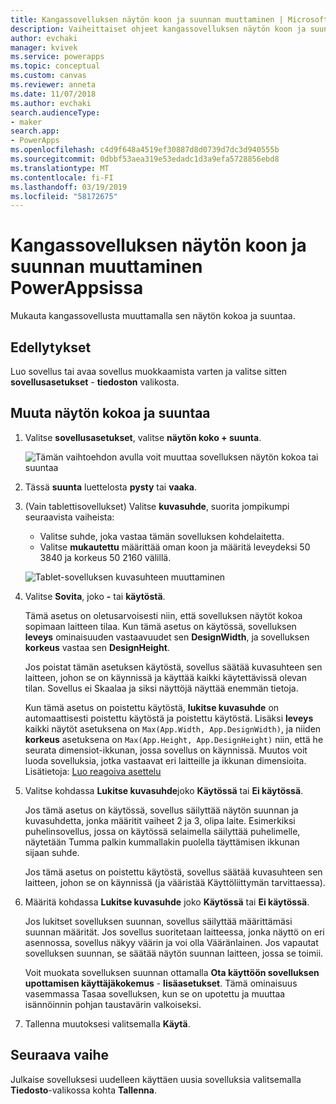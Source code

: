 ```yaml
---
title: Kangassovelluksen näytön koon ja suunnan muuttaminen | Microsoft Docs
description: Vaiheittaiset ohjeet kangassovelluksen näytön koon ja suunnan muuttamiseen PowerAppsissa
author: evchaki
manager: kvivek
ms.service: powerapps
ms.topic: conceptual
ms.custom: canvas
ms.reviewer: anneta
ms.date: 11/07/2018
ms.author: evchaki
search.audienceType:
- maker
search.app:
- PowerApps
ms.openlocfilehash: c4d9f648a4519ef30887d8d0739d7dc3d940555b
ms.sourcegitcommit: 0dbbf53aea319e53edadc1d3a9efa5728856ebd8
ms.translationtype: MT
ms.contentlocale: fi-FI
ms.lasthandoff: 03/19/2019
ms.locfileid: "58172675"
---
```

# <a name="change-screen-size-and-orientation-of-a-canvas-app-in-powerapps"></a>Kangassovelluksen näytön koon ja suunnan muuttaminen PowerAppsissa
Mukauta kangassovellusta muuttamalla sen näytön kokoa ja suuntaa.

## <a name="prerequisites"></a>Edellytykset

Luo sovellus tai avaa sovellus muokkaamista varten ja valitse sitten **sovellusasetukset** - **tiedoston** valikosta.

## <a name="change-screen-size-and-orientation"></a>Muuta näytön kokoa ja suuntaa
1. Valitse **sovellusasetukset**, valitse **näytön koko + suunta**.

    ![Tämän vaihtoehdon avulla voit muuttaa sovelluksen näytön kokoa tai suuntaa](./media/set-aspect-ratio-portrait-landscape/size-orientation.png)

1. Tässä **suunta** luettelosta **pysty** tai **vaaka**.

1. (Vain tablettisovellukset) Valitse **kuvasuhde**, suorita jompikumpi seuraavista vaiheista:

    - Valitse suhde, joka vastaa tämän sovelluksen kohdelaitetta.
    - Valitse **mukautettu** määrittää oman koon ja määritä leveydeksi 50 3840 ja korkeus 50 2160 välillä.

    ![Tablet-sovelluksen kuvasuhteen muuttaminen](./media/set-aspect-ratio-portrait-landscape/aspect-tablet.png)
    
1. Valitse **Sovita**, joko **-** tai **käytöstä**.

    Tämä asetus on oletusarvoisesti niin, että sovelluksen näytöt kokoa sopimaan laitteen tilaa. Kun tämä asetus on käytössä, sovelluksen **leveys** ominaisuuden vastaavuudet sen **DesignWidth**, ja sovelluksen **korkeus** vastaa sen **DesignHeight**.

    Jos poistat tämän asetuksen käytöstä, sovellus säätää kuvasuhteen sen laitteen, johon se on käynnissä ja käyttää kaikki käytettävissä olevan tilan. Sovellus ei Skaalaa ja siksi näyttöjä näyttää enemmän tietoja.

    Kun tämä asetus on poistettu käytöstä, **lukitse kuvasuhde** on automaattisesti poistettu käytöstä ja poistettu käytöstä. Lisäksi **leveys** kaikki näytöt asetuksena on `Max(App.Width, App.DesignWidth)`, ja niiden **korkeus** asetuksena on `Max(App.Height, App.DesignHeight)` niin, että he seurata dimensiot-ikkunan, jossa sovellus on käynnissä. Muutos voit luoda sovelluksia, jotka vastaavat eri laitteille ja ikkunan dimensioita. Lisätietoja: [Luo reagoiva asettelu](create-responsive-layout.md)

1. Valitse kohdassa **Lukitse kuvasuhde**joko **Käytössä** tai **Ei käytössä**.

    Jos tämä asetus on käytössä, sovellus säilyttää näytön suunnan ja kuvasuhdetta, jonka määritit vaiheet 2 ja 3, olipa laite. Esimerkiksi puhelinsovellus, jossa on käytössä selaimella säilyttää puhelimelle, näytetään Tumma palkin kummallakin puolella täyttämisen ikkunan sijaan suhde.

    Jos tämä asetus on poistettu käytöstä, sovellus säätää kuvasuhteen sen laitteen, johon se on käynnissä (ja vääristää Käyttöliittymän tarvittaessa).

1. Määritä kohdassa **Lukitse kuvasuhde** joko **Käytössä** tai **Ei käytössä**.

    Jos lukitset sovelluksen suunnan, sovellus säilyttää määrittämäsi suunnan määrität. Jos sovellus suoritetaan laitteessa, jonka näyttö on eri asennossa, sovellus näkyy väärin ja voi olla Vääränlainen. Jos vapautat sovelluksen suunnan, se säätää näytön suunnan laitteen, jossa se toimii.

    Voit muokata sovelluksen suunnan ottamalla **Ota käyttöön sovelluksen upottamisen käyttäjäkokemus** - **lisäasetukset**. Tämä ominaisuus vasemmassa Tasaa sovelluksen, kun se on upotettu ja muuttaa isännöinnin pohjan taustavärin valkoiseksi.

1. Tallenna muutoksesi valitsemalla **Käytä**.

## <a name="next-step"></a>Seuraava vaihe
Julkaise sovelluksesi uudelleen käyttäen uusia sovelluksia valitsemalla **Tiedosto**-valikossa kohta **Tallenna**.